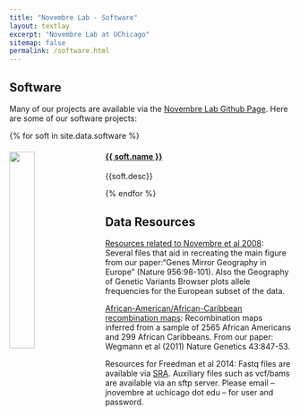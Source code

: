 ```yaml
---
title: "Novembre Lab - Software"
layout: textlay
excerpt: "Novembre Lab at UChicago"
sitemap: false
permalink: /software.html
---
```


## Software

Many of our projects are available via the [Novembre Lab Github Page](https://github.com/NovembreLab). Here are some of our software projects:

{% for soft in site.data.software %}

<div class="row">
<div class="col-sm-11 clearfix">
  <img src="{{ site.url }}{{ site.baseurl }}/images/softpic/{{ soft.photo }}" class="img-responsive" width="30%" style="float: left; padding-right: 20px" />
  <h4><a href="{{soft.url}}" target="_blank">{{ soft.name }}</a></h4>
  <p>{{soft.desc}}</p>
</div>  
</div>

{% endfor %}




## Data Resources

[Resources related to Novembre et al 2008](https://github.com/jnovembre/Novembre_etal_2008_misc):  Several files that aid in recreating the main figure from our paper:“Genes Mirror Geography in Europe” (Nature 956:98-101). Also the Geography of Genetic Variants Browser plots allele frequencies for the European subset of the data.

[African-American/African-Caribbean recombination maps](https://jnpopgen.org/software/software/AfricanAmerican_AfricanCaribbean_recombination_maps.zip): Recombination maps inferred from a sample of 2565 African Americans and 299 African Caribbeans.  From our paper: Wegmann et al (2011) Nature Genetics 43:847-53.

Resources for Freedman et al 2014:  Fastq files are available via [SRA](http://www.ncbi.nlm.nih.gov/bioproject/PRJNA274504).  Auxiliary files such as vcf/bams are available via an sftp server. Please email – jnovembre at uchicago dot edu – for user and password.
